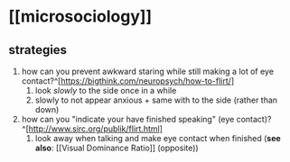 # [[microsociology]]
## strategies
1. how can you prevent awkward staring while still making a lot of eye contact?^[https://bigthink.com/neuropsych/how-to-flirt/]
	1. look _slowly_ to the side once in a while
	2. slowly to not appear anxious + same with to the side (rather than down)
2. how can you "indicate your have finished speaking" (eye contact)?^[http://www.sirc.org/publik/flirt.html]
	1. look away when talking and make eye contact when finished (**see also**: [[Visual Dominance Ratio]] (opposite))
